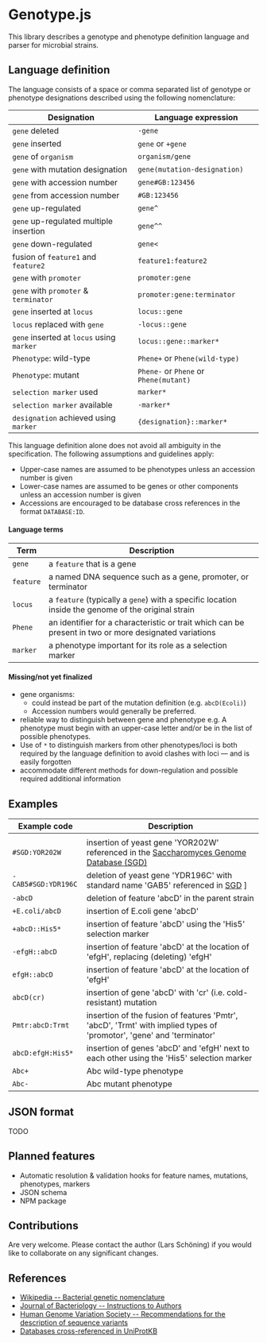 # Genotype.js

This library describes a genotype and phenotype definition language and parser for microbial strains. 

## Language definition

The language consists of a space or comma separated list of genotype or phenotype designations described using the following nomenclature:

Designation                                 | Language expression
------------------------------------------- | -------------------------
`gene` deleted                              | ``-gene``
`gene` inserted                             | ``gene`` or ``+gene``
`gene` of `organism`                        | ``organism/gene``
`gene` with mutation designation            | ``gene(mutation-designation)``
`gene` with accession number                | ``gene#GB:123456``
`gene` from accession number                | ``#GB:123456``
`gene` up-regulated                         | ``gene^``
`gene` up-regulated multiple insertion      | ``gene^^``
`gene` down-regulated                       | ``gene<``
fusion of `feature1` and `feature2`         | ``feature1:feature2``
`gene` with `promoter`                      | ``promoter:gene``
`gene` with `promoter` & `terminator`       | ``promoter:gene:terminator``
`gene` inserted at `locus`                  | ``locus::gene``
`locus` replaced with `gene`                | ``-locus::gene``
`gene` inserted at `locus` using `marker`   | ``locus::gene::marker*``
`Phenotype`: wild-type                      | ``Phene+`` or ``Phene(wild-type)``
`Phenotype`: mutant                         | ``Phene-`` or ``Phene`` or ``Phene(mutant)``
`selection marker` used                     | ``marker*``
`selection marker` available                | ``-marker*``
`designation` achieved using `marker`       | ``{designation}::marker*``


This language definition alone does not avoid all ambiguity in the specification. The following assumptions and
guidelines apply:

- Upper-case names are assumed to be phenotypes unless an accession number is given
- Lower-case names are assumed to be genes or other components unless an accession number is given
- Accessions are encouraged to be database cross references in the format ``DATABASE:ID``.

#### Language terms

Term           | Description
-------------- | --------------
``gene``       | a ``feature`` that is a gene
``feature``    | a named DNA sequence such as a gene, promoter, or terminator
``locus``      | a ``feature`` (typically a ``gene``) with a specific location inside the genome of the original strain
``Phene``      | an identifier for a characteristic or trait which can be present in two or more designated variations
``marker``     | a phenotype important for its role as a selection marker


#### Missing/not yet finalized

- gene organisms:
  - could instead be part of the mutation definition (e.g. `abcD(Ecoli)`)
  - Accession numbers would generally be preferred.
- reliable way to distinguish between gene and phenotype
  e.g. A phenotype must begin with an upper-case letter and/or be in the list of possible phenotypes.
- Use of `*` to distinguish markers from other phenotypes/loci is both required by the language definition to 
  avoid clashes with loci — and is easily forgotten
- accommodate different methods for down-regulation and possible required additional information


## Examples

| Example code | Description                          |
| ------------------------------------- | -------------------------------------------------------------- |
|                                       |                                      |
| `#SGD:YOR202W` | insertion of yeast gene 'YOR202W' referenced in the [Saccharomyces Genome Database (SGD)](http://www.yeastgenome.org/)|
| `-CAB5#SGD:YDR196C` | deletion of yeast gene 'YDR196C' with standard name 'GAB5' referenced in [SGD](http://www.yeastgenome.org/) ]|
| `-abcD` | deletion of feature 'abcD' in the parent strain |
| `+E.coli/abcD` | insertion of E.coli gene 'abcD' |
| `+abcD::His5*` | insertion of feature 'abcD' using the 'His5' selection marker |
| `-efgH::abcD` | insertion of feature 'abcD' at the location of 'efgH', replacing (deleting) 'efgH' |
| `efgH::abcD` | insertion of feature 'abcD' at the location of 'efgH' |
| `abcD(cr)` | insertion of gene 'abcD' with 'cr' (i.e. cold-resistant) mutation |
| `Pmtr:abcD:Trmt` | insertion of the fusion of features 'Pmtr', 'abcD', 'Trmt' with implied types of 'promotor', 'gene' and 'terminator' |
| `abcD:efgH:His5*` | insertion of genes 'abcD' and 'efgH' next to each other using the 'His5' selection marker |
| `Abc+` | Abc wild-type phenotype |
| `Abc-` | Abc mutant phenotype |


## JSON format

TODO

## Planned features

- Automatic resolution & validation hooks for feature names, mutations, phenotypes, markers
- JSON schema
- NPM package

## Contributions

Are very welcome. Please contact the author (Lars Schöning) if you would like to collaborate on any significant changes.

## References


- [Wikipedia -- Bacterial genetic nomenclature](http://en.wikipedia.org/wiki/Bacterial_genetic_nomenclature)
- [Journal of Bacteriology -- Instructions to Authors](http://jb.asm.org/site/misc/journal-ita_nom.xhtml#03)
- [Human Genome Variation Society -- Recommendations for the description of sequence variants](http://www.hgvs.org/mutnomen/recs.html)
- [Databases cross-referenced in UniProtKB](http://www.uniprot.org/docs/dbxref)
